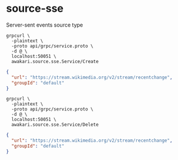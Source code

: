 # source-sse
Server-sent events source type

```shell
grpcurl \
  -plaintext \
  -proto api/grpc/service.proto \
  -d @ \
  localhost:50051 \
  awakari.source.sse.Service/Create
```

```json
{
  "url": "https://stream.wikimedia.org/v2/stream/recentchange",
  "groupId": "default"
}
```

```shell
grpcurl \
  -plaintext \
  -proto api/grpc/service.proto \
  -d @ \
  localhost:50051 \
  awakari.source.sse.Service/Delete
```

```json
{
  "url": "https://stream.wikimedia.org/v2/stream/recentchange",
  "groupId": "default"
}
```
